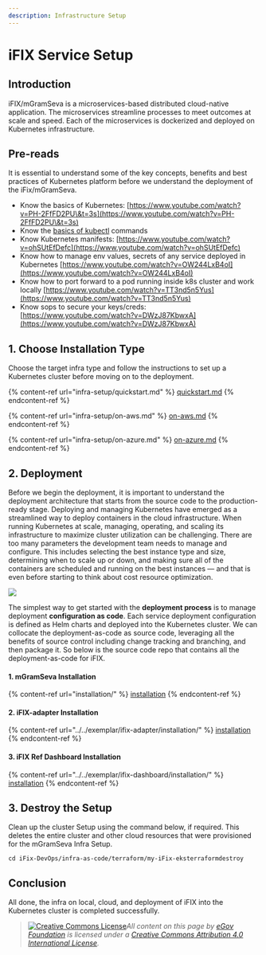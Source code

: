 ```yaml
---
description: Infrastructure Setup
---
```


# iFIX Service Setup

## Introduction

iFIX/mGramSeva is a microservices-based distributed cloud-native application. The microservices streamline processes to meet outcomes at scale and speed. Each of the microservices is dockerized and deployed on Kubernetes infrastructure. &#x20;

## Pre-reads <a href="#pre-read" id="pre-read"></a>

It is essential to understand some of the key concepts, benefits and best practices of Kubernetes platform before we understand the deployment of the iFix/mGramSeva. &#x20;

* Know the basics of Kubernetes: [https://www.youtube.com/watch?v=PH-2FfFD2PU\&t=3s](https://www.youtube.com/watch?v=PH-2FfFD2PU\&t=3s)​
* Know the [basics of kubectl](https://www.tutorialspoint.com/kubernetes/kubernetes\_kubectl\_commands.htm) commands
* Know Kubernetes manifests: [https://www.youtube.com/watch?v=ohSUtEfDefc](https://www.youtube.com/watch?v=ohSUtEfDefc)​
* Know how to manage env values, secrets of any service deployed in Kubernetes [https://www.youtube.com/watch?v=OW244LxB4oI](https://www.youtube.com/watch?v=OW244LxB4oI)​
* Know how to port forward to a pod running inside k8s cluster and work locally [https://www.youtube.com/watch?v=TT3nd5n5Yus](https://www.youtube.com/watch?v=TT3nd5n5Yus)​
* Know sops to secure your keys/creds: [https://www.youtube.com/watch?v=DWzJ87KbwxA](https://www.youtube.com/watch?v=DWzJ87KbwxA)​

## 1. Choose Installation Type <a href="#v-1-choose-the-cloud-1" id="v-1-choose-the-cloud-1"></a>

Choose the target infra type and follow the instructions to set up a Kubernetes cluster before moving on to the deployment.



{% content-ref url="infra-setup/quickstart.md" %}
[quickstart.md](infra-setup/quickstart.md)
{% endcontent-ref %}

{% content-ref url="infra-setup/on-aws.md" %}
[on-aws.md](infra-setup/on-aws.md)
{% endcontent-ref %}

{% content-ref url="infra-setup/on-azure.md" %}
[on-azure.md](infra-setup/on-azure.md)
{% endcontent-ref %}

## 2. Deployment <a href="#v-1-choose-the-cloud" id="v-1-choose-the-cloud"></a>

Before we begin the deployment, it is important to understand the deployment architecture that starts from the source code to the production-ready stage. Deploying and managing Kubernetes have emerged as a streamlined way to deploy containers in the cloud infrastructure. When running Kubernetes at scale, managing, operating, and scaling its infrastructure to maximize cluster utilization can be challenging. There are too many parameters the development team needs to manage and configure. This includes selecting the best instance type and size, determining when to scale up or down, and making sure all of the containers are scheduled and running on the best instances — and that is even before starting to think about cost resource optimization.

![](https://lh4.googleusercontent.com/JkymqACmPBvb3Y77UrqghaQifq1YYC\_IfujLtK9eaXcIcMwvkBBx0thuGO7UD2BssAflbyyE2u9teNkqKLywDet09cl0fVO6GfgqFnRjUIRSLahvj5v7mT97sl8MKuYcFj2qfntM8Zs=s0)

The simplest way to get started with the **deployment process** is to manage deployment **configuration as code**. Each service deployment configuration is defined as Helm charts and deployed into the Kubernetes cluster. We can collocate the deployment-as-code as source code, leveraging all the benefits of source control including change tracking and branching, and then package it. So below is the source code repo that contains all the deployment-as-code for iFIX.

#### 1. mGramSeva Installation

{% content-ref url="installation/" %}
[installation](installation/)
{% endcontent-ref %}

#### 2. iFIX-adapter Installation

{% content-ref url="../../exemplar/ifix-adapter/installation/" %}
[installation](../../exemplar/ifix-adapter/installation/)
{% endcontent-ref %}

#### 3. iFIX Ref Dashboard Installation

{% content-ref url="../../exemplar/ifix-dashboard/installation/" %}
[installation](../../exemplar/ifix-dashboard/installation/)
{% endcontent-ref %}

## 3. Destroy the Setup <a href="#5-destroy-the-cluster" id="5-destroy-the-cluster"></a>

Clean up the cluster Setup using the command below, if required. This deletes the entire cluster and other cloud resources that were provisioned for the mGramSeva Infra Setup.

```
cd iFix-DevOps/infra-as-code/terraform/my-iFix-eksterraformdestroy​
```

## Conclusion <a href="#conclusion" id="conclusion"></a>

All done, the infra on local, cloud, and deployment of iFIX into the Kubernetes cluster is completed successfully.



> [![Creative Commons License](https://i.creativecommons.org/l/by/4.0/80x15.png)_​_](http://creativecommons.org/licenses/by/4.0/)_All content on this page by_ [_eGov Foundation_](https://egov.org.in/) _is licensed under a_ [_Creative Commons Attribution 4.0 International License_](http://creativecommons.org/licenses/by/4.0/)_._
